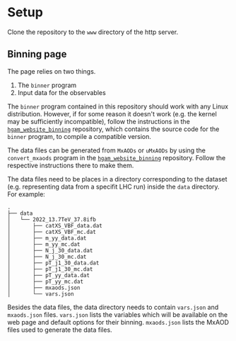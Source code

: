 # Setup
Clone the repository to the `www` directory of the http server.

## Binning page
The page relies on two things.
1. The `binner` program
2. Input data for the observables

The `binner` program contained in this repository should work with any Linux
distribution. However, if for some reason it doesn't work (e.g. the kernel may
be sufficiently incompatible), follow the instructions in the
[`hgam_website_binning`](https://github.com/ivankp/hgam_website_binning)
repository, which contains the source code for the `binner` program,
to compile a compatible version.

The data files can be generated from `MxAODs` or `uMxAODs` by using the
`convert_mxaods` program in the
[`hgam_website_binning`](https://github.com/ivankp/hgam_website_binning)
repository.
Follow the respective instructions there to make them.

The data files need to be places in a directory corresponding to the dataset
(e.g. representing data from a specifit LHC run) inside the `data` directory.
For example:
```
.
├── data
│   └── 2022_13.7TeV_37.8ifb
│       ├── catXS_VBF_data.dat
│       ├── catXS_VBF_mc.dat
│       ├── m_yy_data.dat
│       ├── m_yy_mc.dat
│       ├── N_j_30_data.dat
│       ├── N_j_30_mc.dat
│       ├── pT_j1_30_data.dat
│       ├── pT_j1_30_mc.dat
│       ├── pT_yy_data.dat
│       ├── pT_yy_mc.dat
│       ├── mxaods.json
│       └── vars.json
```

Besides the data files, the data directory needs to contain `vars.json` and
`mxaods.json` files.
`vars.json` lists the variables which will be available on the web page and
default options for their binning.
`mxaods.json` lists the MxAOD files used to generate the data files.

